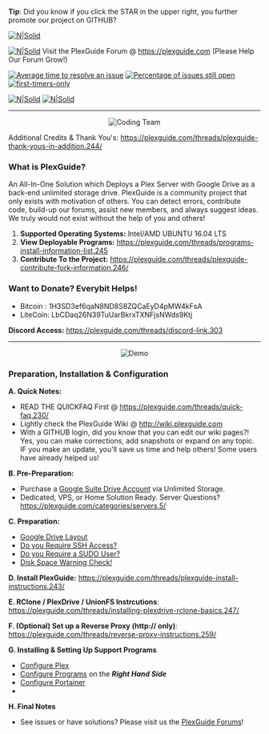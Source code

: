 **Tip**: Did you know if you click the STAR in the upper right, you further promote our project on GITHUB?

[![N|Solid](https://plexguide.com/discord.png)](https://plexguide.com/threads/discord-link.303/)

[![N|Solid](https://github.com/Admin9705/PlexGuide.com-The-Awesome-Plex-Server/blob/Version-5/scripts/Snip20180123_4.png)](https://plexguide.com)
Visit the PlexGuide Forum @ https://plexguide.com (Please Help Our Forum Grow!)

[![Average time to resolve an issue](http://isitmaintained.com/badge/resolution/admin9705/PlexGuide.com-The-Awesome-Plex-Server.svg)](http://isitmaintained.com/project/admin9705/PlexGuide.com-The-Awesome-Plex-Server "Average time to resolve an issue") [![Percentage of issues still open](http://isitmaintained.com/badge/open/admin9705/PlexGuide.com-The-Awesome-Plex-Server.svg)](http://isitmaintained.com/project/admin9705/PlexGuide.com-The-Awesome-Plex-Server "Percentage of issues still open") [![first-timers-only](http://img.shields.io/badge/first--timers--only-friendly-blue.svg?style=flat-square)](http://www.firsttimersonly.com/)

[![N|Solid](https://camo.githubusercontent.com/348b82630f4f5be3c775c9caed3bb5765b0b3018/687474703a2f2f692e696d6775722e636f6d2f785370773438322e706e67)](https://plexguide.com/index.php?categories/issues-bugs.7/) [![N|Solid](https://camo.githubusercontent.com/653f9f8e115242dddb8f6282d17c8ef550844294/687474703a2f2f692e696d6775722e636f6d2f6d464f304f75582e706e67)](https://plexguide.com/index.php?categories/issues-bugs.7/)

----------------------------------------------------------------------

<p align="center">
  <img src="http://plexguide.com/imagesplus/coding_team.png" alt="Coding Team"/>
</p>

Additional Credits & Thank You's: https://plexguide.com/threads/plexguide-thank-yous-in-addition.244/

### What is PlexGuide? ###

An All-In-One Solution which Deploys a Plex Server with Google Drive as a back-end unlimited storage drive.  PlexGuide is a community project that only exists with motivation of others.  You can detect errors, contribute code, build-up our forums, assist new members, and always suggest ideas. We truly would not exist without the help of you and others!

1. **Supported Operating Systems:** Intel/AMD UBUNTU 16.04 LTS
2. **View Deployable Programs:** https://plexguide.com/threads/programs-install-information-list.245
3. **Contribute To the Project:** https://plexguide.com/threads/plexguide-contribute-fork-information.246/

### Want to Donate? Everybit Helps!
- Bitcoin : 1H3SD3ef6qaN8ND8S8ZQCaEyD4pMW4kFsA
- LiteCoin: LbCDaq26N39TuUarBkrxTXNFjsNWds9Ktj

**Discord Access:** https://plexguide.com/threads/discord-link.303

----------------------------------------------------------------------

<p align="center">
  <img src="https://github.com/Admin9705/PlexGuide.com-The-Awesome-Plex-Server/blob/Version-5/scripts/version24.png" alt="Demo"/>
</p>

### Preparation, Installation & Configuration

**A. Quick Notes:**
- READ THE QUICKFAQ First @ https://plexguide.com/threads/quick-faq.230/
- Lightly check the PlexGuide Wiki @ http://wiki.plexguide.com
- With a GITHUB login, did you know that you can edit our wiki pages?! Yes, you can make corrections, add snapshots or expand on any topic. IF you make an update, you'll save us time and help others! Some users have already helped us!

**B. Pre-Preparation:**
- Purchase a [Google Suite Drive Account](https://gsuite.google.com) via Unlimited Storage.
- Dedicated, VPS, or Home Solution Ready. Server Questions? https://plexguide.com/categories/servers.5/

**C. Preparation:**
 - [Google Drive Layout](https://github.com/Admin9705/PlexGuide.com-The-Awesome-Plex-Server/wiki/Google-Drive-Layout)
 - [Do you Require SSH Access?](https://github.com/Admin9705/PlexGuide.com-The-Awesome-Plex-Server/wiki/Access-via-SSH)
 - [Do you Require a SUDO User?](https://plexguide.com/threads/create-sudo-user.251/)
 - [Disk Space Warning Check!](https://github.com/Admin9705/PlexGuide.com-The-Awesome-Plex-Server/wiki/Disk-Check-Warning!)

**D. Install PlexGuide:** https://plexguide.com/threads/plexguide-install-instructions.243/

**E. RClone / PlexDrive / UnionFS Instrcutions**: https://plexguide.com/threads/installing-plexdrive-rclone-basics.247/

**F. (Optional) Set up a Reverse Proxy (http:// only)**: https://plexguide.com/threads/reverse-proxy-instructions.259/

**G. Installing & Setting Up Support Programs**
 - [Configure Plex](https://github.com/Admin9705/PlexGuide.com-The-Awesome-Plex-Server/wiki/Plex-Guide)
 - [Configure Programs](http://wiki.plexguide.com) on the ***Right Hand Side***
 - [Configure Portainer](https://github.com/Admin9705/PlexGuide.com-The-Awesome-Plex-Server/wiki/Portainer)
 - [Port Numbers Reminder]: https://plexguide.com/threads/programs-port-numbers.306/

**H. Final Notes**
- See issues or have solutions? Please visit us the [PlexGuide Forums](https://plexguide.com)!
